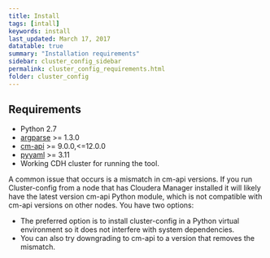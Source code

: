 ```yaml
---
title: Install
tags: [intall]
keywords: install
last_updated: March 17, 2017
datatable: true
summary: "Installation requirements"
sidebar: cluster_config_sidebar
permalink: cluster_config_requirements.html
folder: cluster_config
---
```


## Requirements

* Python 2.7
* [argparse](https://pypi.python.org/pypi/argparse) >= 1.3.0
* [cm-api](https://pypi.python.org/pypi/cm-api) >= 9.0.0,<=12.0.0
* [pyyaml](https://pypi.python.org/pypi/PyYAML) >= 3.11
* Working CDH cluster for running the tool.

A common issue that occurs is a mismatch in cm-api versions. If you run Cluster-config from a node that has Cloudera Manager installed it will likely have the latest version cm-api Python module,
which is not compatible with cm-api versions on other nodes. You have two options:
 * The preferred option is to install cluster-config in a Python virtual environment so it does not interfere with system dependencies.
 * You can also try downgrading to cm-api to a version that removes the mismatch. 

